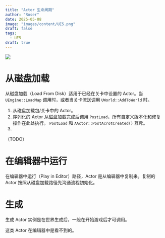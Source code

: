 ```yaml
---
title: "Actor 生命周期"
author: "Roser"
date: 2025-05-08
image: "images/content/UE5.png"
draft: false
tags:
  - UE5
draft: true
---
```

![](images/Actor生命周期示意图.png)

# 从磁盘加载

从磁盘加载（Load From Disk）适用于已经在关卡中设置的 Actor。当 `UEngine::LoadMap` 调用时，或者当关卡流送调用 `UWorld::AddToWorld` 时。

1. 从磁盘加载包/关卡中的 Actor。
2. 序列化的 Actor 从磁盘加载完成后调用 `PostLoad`，所有自定义版本化和修复操作在此处执行。
	`PostLoad` 和 `AActor::PostAcrotCreated()` 互斥。
3. 
（TODO）
# 在编辑器中运行

在编辑器中运行（Play in Editor）路径，Actor 是从编辑器中复制来。复制的 Actor 按照从磁盘加载路径先沟通流程初始化。
# 生成

生成 Actor 实例是在世界生成后，一般在开始游戏后才可调用。

这类 Actor 在编辑器中是看不到的。